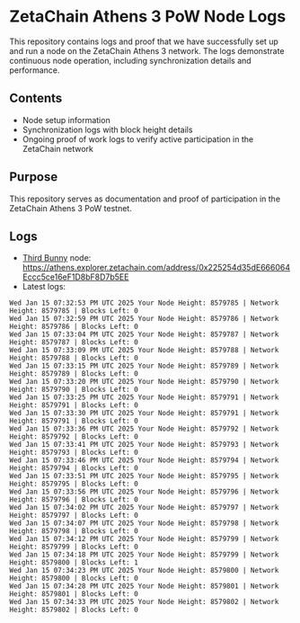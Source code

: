 # ZetaChain Athens 3 PoW Node Logs
This repository contains logs and proof that we have successfully set up and run a node on the ZetaChain Athens 3 network. The logs demonstrate continuous node operation, including synchronization details and performance.

## Contents
- Node setup information
- Synchronization logs with block height details
- Ongoing proof of work logs to verify active participation in the ZetaChain network

## Purpose
This repository serves as documentation and proof of participation in the ZetaChain Athens 3 PoW testnet.

## Logs

- [Third Bunny](https://thirdbunny.xyz/) node: https://athens.explorer.zetachain.com/address/0x225254d35dE666064Eccc5ce16eF1D8bF8D7b5EE
- Latest logs:
```
Wed Jan 15 07:32:53 PM UTC 2025 Your Node Height: 8579785 | Network Height: 8579785 | Blocks Left: 0
Wed Jan 15 07:32:59 PM UTC 2025 Your Node Height: 8579786 | Network Height: 8579786 | Blocks Left: 0
Wed Jan 15 07:33:04 PM UTC 2025 Your Node Height: 8579787 | Network Height: 8579787 | Blocks Left: 0
Wed Jan 15 07:33:09 PM UTC 2025 Your Node Height: 8579788 | Network Height: 8579788 | Blocks Left: 0
Wed Jan 15 07:33:15 PM UTC 2025 Your Node Height: 8579789 | Network Height: 8579789 | Blocks Left: 0
Wed Jan 15 07:33:20 PM UTC 2025 Your Node Height: 8579790 | Network Height: 8579790 | Blocks Left: 0
Wed Jan 15 07:33:25 PM UTC 2025 Your Node Height: 8579791 | Network Height: 8579791 | Blocks Left: 0
Wed Jan 15 07:33:30 PM UTC 2025 Your Node Height: 8579791 | Network Height: 8579791 | Blocks Left: 0
Wed Jan 15 07:33:36 PM UTC 2025 Your Node Height: 8579792 | Network Height: 8579792 | Blocks Left: 0
Wed Jan 15 07:33:41 PM UTC 2025 Your Node Height: 8579793 | Network Height: 8579793 | Blocks Left: 0
Wed Jan 15 07:33:46 PM UTC 2025 Your Node Height: 8579794 | Network Height: 8579794 | Blocks Left: 0
Wed Jan 15 07:33:51 PM UTC 2025 Your Node Height: 8579795 | Network Height: 8579795 | Blocks Left: 0
Wed Jan 15 07:33:56 PM UTC 2025 Your Node Height: 8579796 | Network Height: 8579796 | Blocks Left: 0
Wed Jan 15 07:34:02 PM UTC 2025 Your Node Height: 8579797 | Network Height: 8579797 | Blocks Left: 0
Wed Jan 15 07:34:07 PM UTC 2025 Your Node Height: 8579798 | Network Height: 8579798 | Blocks Left: 0
Wed Jan 15 07:34:12 PM UTC 2025 Your Node Height: 8579799 | Network Height: 8579799 | Blocks Left: 0
Wed Jan 15 07:34:18 PM UTC 2025 Your Node Height: 8579799 | Network Height: 8579800 | Blocks Left: 1
Wed Jan 15 07:34:23 PM UTC 2025 Your Node Height: 8579800 | Network Height: 8579800 | Blocks Left: 0
Wed Jan 15 07:34:28 PM UTC 2025 Your Node Height: 8579801 | Network Height: 8579801 | Blocks Left: 0
Wed Jan 15 07:34:33 PM UTC 2025 Your Node Height: 8579802 | Network Height: 8579802 | Blocks Left: 0
```
